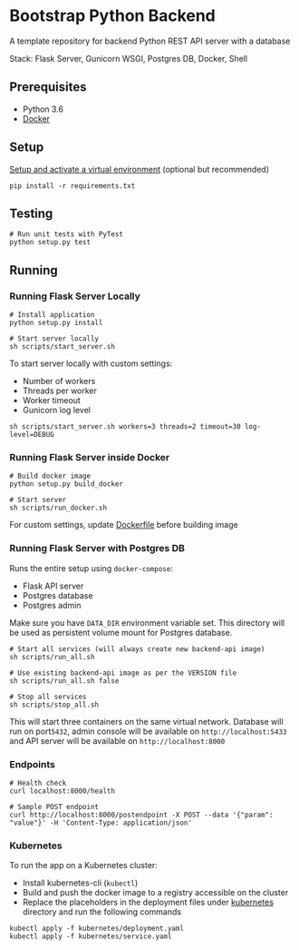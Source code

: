 # Bootstrap Python Backend

A template repository for backend Python REST API server with a database

Stack: Flask Server, Gunicorn WSGI, Postgres DB, Docker, Shell

## Prerequisites

- Python 3.6
- [Docker](https://docs.docker.com/get-docker/)

## Setup

[Setup and activate a virtual environment](https://docs.python.org/3/tutorial/venv.html) (optional but recommended)

```shell script
pip install -r requirements.txt
```

## Testing

```shell script
# Run unit tests with PyTest
python setup.py test
```

## Running

### Running Flask Server Locally
```shell script
# Install application
python setup.py install

# Start server locally
sh scripts/start_server.sh
```

To start server locally with custom settings:
  - Number of workers
  - Threads per worker
  - Worker timeout
  - Gunicorn log level

```shell script
sh scripts/start_server.sh workers=3 threads=2 timeout=30 log-level=DEBUG
```

### Running Flask Server inside Docker
```shell script
# Build docker image
python setup.py build_docker

# Start server
sh scripts/run_docker.sh
```

For custom settings, update [Dockerfile](app/docker/Dockerfile) before building image

### Running Flask Server with Postgres DB

Runs the entire setup using `docker-compose`:
  - Flask API server
  - Postgres database
  - Postgres admin

Make sure you have `DATA_DIR` environment variable set. This directory will be used as persistent volume mount 
for Postgres database.

```shell script
# Start all services (will always create new backend-api image)
sh scripts/run_all.sh

# Use existing backend-api image as per the VERSION file
sh scripts/run_all.sh false

# Stop all services
sh scripts/stop_all.sh
```

This will start three containers on the same virtual network. Database will run on port`5432`, admin 
console will be available on `http://localhost:5433` and API server will be available on `http://localhost:8000`

### Endpoints

```shell script
# Health check
curl localhost:8000/health

# Sample POST endpoint
curl http://localhost:8000/postendpoint -X POST --data '{"param": "value"}' -H 'Content-Type: application/json'
```

### Kubernetes

To run the app on a Kubernetes cluster:
- Install kubernetes-cli (`kubectl`)
- Build and push the docker image to a registry accessible on the cluster
- Replace the placeholders in the deployment files under [kubernetes](./kubernetes) directory and run the following commands
```shell
kubectl apply -f kubernetes/deployment.yaml
kubectl apply -f kubernetes/service.yaml
```
